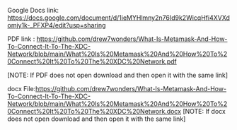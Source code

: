 Google Docs link: https://docs.google.com/document/d/1ieMYHlmny2n76Id9k2WicqHfi4XVXdomjy1k-_PFXP4/edit?usp=sharing

PDF link : https://github.com/drew7wonders/What-Is-Metamask-And-How-To-Connect-It-To-The-XDC-Network/blob/main/What%20Is%20Metamask%20And%20How%20To%20Connect%20It%20To%20The%20XDC%20Network.pdf

[NOTE: If PDF does not open download and then open it with the same link]

docx File:https://github.com/drew7wonders/What-Is-Metamask-And-How-To-Connect-It-To-The-XDC-Network/blob/main/What%20Is%20Metamask%20And%20How%20To%20Connect%20It%20To%20The%20XDC%20Network.docx
[NOTE: If docx does not open download and then open it with the same link]
